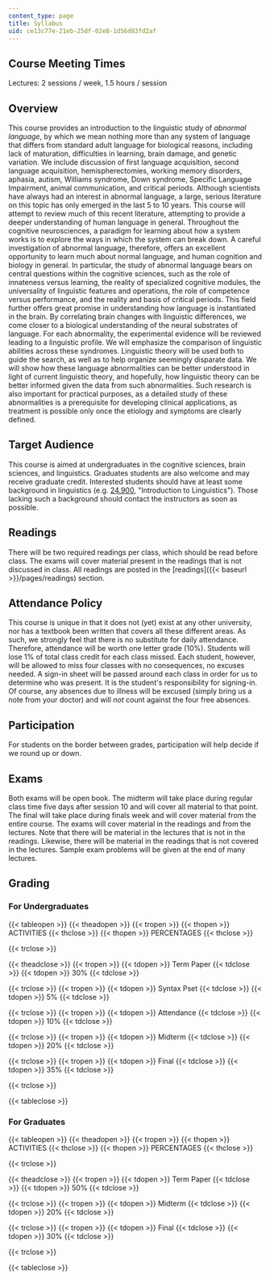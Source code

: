 ```yaml
---
content_type: page
title: Syllabus
uid: ce13c77e-21eb-25df-02e8-1d56d83fd2af
---
```


Course Meeting Times
--------------------

Lectures: 2 sessions / week, 1.5 hours / session

Overview
--------

This course provides an introduction to the linguistic study of _abnormal language_, by which we mean nothing more than any system of language that differs from standard adult language for biological reasons, including lack of maturation, difficulties in learning, brain damage, and genetic variation. We include discussion of first language acquisition, second language acquisition, hemispherectomies, working memory disorders, aphasia, autism, Williams syndrome, Down syndrome, Specific Language Impairment, animal communication, and critical periods. Although scientists have always had an interest in abnormal language, a large, serious literature on this topic has only emerged in the last 5 to 10 years. This course will attempt to review much of this recent literature, attempting to provide a deeper understanding of human language in general. Throughout the cognitive neurosciences, a paradigm for learning about how a system works is to explore the ways in which the system can break down. A careful investigation of abnormal language, therefore, offers an excellent opportunity to learn much about normal language, and human cognition and biology in general. In particular, the study of abnormal language bears on central questions within the cognitive sciences, such as the role of innateness versus learning, the reality of specialized cognitive modules, the universality of linguistic features and operations, the role of competence versus performance, and the reality and basis of critical periods. This field further offers great promise in understanding how language is instantiated in the brain. By correlating brain changes with linguistic differences, we come closer to a biological understanding of the neural substrates of language. For each abnormality, the experimental evidence will be reviewed leading to a linguistic profile. We will emphasize the comparison of linguistic abilities across these syndromes. Linguistic theory will be used both to guide the search, as well as to help organize seemingly disparate data. We will show how these language abnormalities can be better understood in light of current linguistic theory, and hopefully, how linguistic theory can be better informed given the data from such abnormalities. Such research is also important for practical purposes, as a detailed study of these abnormalities is a prerequisite for developing clinical applications, as treatment is possible only once the etiology and symptoms are clearly defined.

Target Audience
---------------

This course is aimed at undergraduates in the cognitive sciences, brain sciences, and linguistics. Graduates students are also welcome and may receive graduate credit. Interested students should have at least some background in linguistics (e.g. [24.900](/courses/24-900-introduction-to-linguistics-fall-2012/), "Introduction to Linguistics"). Those lacking such a background should contact the instructors as soon as possible.

Readings
--------

There will be two required readings per class, which should be read before class. The exams will cover material present in the readings that is not discussed in class. All readings are posted in the [readings]({{< baseurl >}}/pages/readings) section.

Attendance Policy
-----------------

This course is unique in that it does not (yet) exist at any other university, nor has a textbook been written that covers all these different areas. As such, we strongly feel that there is no substitute for daily attendance. Therefore, attendance will be worth one letter grade (10%). Students will lose 1% of total class credit for each class missed. Each student, however, will be allowed to miss four classes with no consequences, no excuses needed. A sign-in sheet will be passed around each class in order for us to determine who was present. It is the student's responsibility for signing-in. Of course, any absences due to illness will be excused (simply bring us a note from your doctor) and will _not_ count against the four free absences.

Participation
-------------

For students on the border between grades, participation will help decide if we round up or down.

Exams
-----

Both exams will be open book. The midterm will take place during regular class time five days after session 10 and will cover all material to that point. The final will take place during finals week and will cover material from the entire course. The exams will cover material in the readings and from the lectures. Note that there will be material in the lectures that is not in the readings. Likewise, there will be material in the readings that is not covered in the lectures. Sample exam problems will be given at the end of many lectures.

Grading
-------

### For Undergraduates

{{< tableopen >}}
{{< theadopen >}}
{{< tropen >}}
{{< thopen >}}
ACTIVITIES
{{< thclose >}}
{{< thopen >}}
PERCENTAGES
{{< thclose >}}

{{< trclose >}}

{{< theadclose >}}
{{< tropen >}}
{{< tdopen >}}
Term Paper
{{< tdclose >}}
{{< tdopen >}}
30%
{{< tdclose >}}

{{< trclose >}}
{{< tropen >}}
{{< tdopen >}}
Syntax Pset
{{< tdclose >}}
{{< tdopen >}}
5%
{{< tdclose >}}

{{< trclose >}}
{{< tropen >}}
{{< tdopen >}}
Attendance
{{< tdclose >}}
{{< tdopen >}}
10%
{{< tdclose >}}

{{< trclose >}}
{{< tropen >}}
{{< tdopen >}}
Midterm
{{< tdclose >}}
{{< tdopen >}}
20%
{{< tdclose >}}

{{< trclose >}}
{{< tropen >}}
{{< tdopen >}}
Final
{{< tdclose >}}
{{< tdopen >}}
35%
{{< tdclose >}}

{{< trclose >}}

{{< tableclose >}}

### For Graduates

{{< tableopen >}}
{{< theadopen >}}
{{< tropen >}}
{{< thopen >}}
ACTIVITIES
{{< thclose >}}
{{< thopen >}}
PERCENTAGES
{{< thclose >}}

{{< trclose >}}

{{< theadclose >}}
{{< tropen >}}
{{< tdopen >}}
Term Paper
{{< tdclose >}}
{{< tdopen >}}
50%
{{< tdclose >}}

{{< trclose >}}
{{< tropen >}}
{{< tdopen >}}
Midterm
{{< tdclose >}}
{{< tdopen >}}
20%
{{< tdclose >}}

{{< trclose >}}
{{< tropen >}}
{{< tdopen >}}
Final
{{< tdclose >}}
{{< tdopen >}}
30%
{{< tdclose >}}

{{< trclose >}}

{{< tableclose >}}